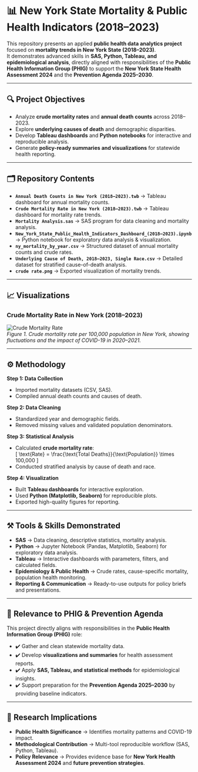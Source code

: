 # 📊 New York State Mortality & Public Health Indicators (2018–2023)

This repository presents an applied **public health data analytics project** focused on **mortality trends in New York State (2018–2023)**.  
It demonstrates advanced skills in **SAS, Python, Tableau, and epidemiological analysis**, directly aligned with responsibilities of the **Public Health Information Group (PHIG)** to support the **New York State Health Assessment 2024** and the **Prevention Agenda 2025–2030**.

---

## 🔍 Project Objectives
- Analyze **crude mortality rates** and **annual death counts** across 2018–2023.  
- Explore **underlying causes of death** and demographic disparities.  
- Develop **Tableau dashboards** and **Python notebooks** for interactive and reproducible analysis.  
- Generate **policy-ready summaries and visualizations** for statewide health reporting.  

---

## 🗂 Repository Contents
- **`Annual Death Counts in New York (2018–2023).twb`** → Tableau dashboard for annual mortality counts.  
- **`Crude Mortality Rate in New York (2018–2023).twb`** → Tableau dashboard for mortality rate trends.  
- **`Mortality Analysis.sas`** → SAS program for data cleaning and mortality analysis.  
- **`New_York_State_Public_Health_Indicators_Dashboard_(2018–2023).ipynb`** → Python notebook for exploratory data analysis & visualization.  
- **`ny_mortality_by_year.csv`** → Structured dataset of annual mortality counts and crude rates.  
- **`Underlying Cause of Death, 2018–2023, Single Race.csv`** → Detailed dataset for stratified cause-of-death analysis.  
- **`crude rate.png`** → Exported visualization of mortality trends.  

---

## 📈 Visualizations

### Crude Mortality Rate in New York (2018–2023)
![Crude Mortality Rate](crude%20rate.png)  
*Figure 1. Crude mortality rate per 100,000 population in New York, showing fluctuations and the impact of COVID-19 in 2020–2021.*

---

## ⚙️ Methodology

**Step 1: Data Collection**  
- Imported mortality datasets (CSV, SAS).  
- Compiled annual death counts and causes of death.  

**Step 2: Data Cleaning**  
- Standardized year and demographic fields.  
- Removed missing values and validated population denominators.  

**Step 3: Statistical Analysis**  
- Calculated **crude mortality rate**:  
  \[
  \text{Rate} = \frac{\text{Total Deaths}}{\text{Population}} \times 100,000
  \]  
- Conducted stratified analysis by cause of death and race.  

**Step 4: Visualization**  
- Built **Tableau dashboards** for interactive exploration.  
- Used **Python (Matplotlib, Seaborn)** for reproducible plots.  
- Exported high-quality figures for reporting.  

---

## ⚒️ Tools & Skills Demonstrated
- **SAS** → Data cleaning, descriptive statistics, mortality analysis.  
- **Python** → Jupyter Notebook (Pandas, Matplotlib, Seaborn) for exploratory data analysis.  
- **Tableau** → Interactive dashboards with parameters, filters, and calculated fields.  
- **Epidemiology & Public Health** → Crude rates, cause-specific mortality, population health monitoring.  
- **Reporting & Communication** → Ready-to-use outputs for policy briefs and presentations.  

---

## 🚀 Relevance to PHIG & Prevention Agenda
This project directly aligns with responsibilities in the **Public Health Information Group (PHIG)** role:  
- ✔️ Gather and clean statewide mortality data.  
- ✔️ Develop **visualizations and summaries** for health assessment reports.  
- ✔️ Apply **SAS, Tableau, and statistical methods** for epidemiological insights.  
- ✔️ Support preparation for the **Prevention Agenda 2025–2030** by providing baseline indicators.  

---

## 🔬 Research Implications
- **Public Health Significance** → Identifies mortality patterns and COVID-19 impact.  
- **Methodological Contribution** → Multi-tool reproducible workflow (SAS, Python, Tableau).  
- **Policy Relevance** → Provides evidence base for **New York Health Assessment 2024** and **future prevention strategies**.  




